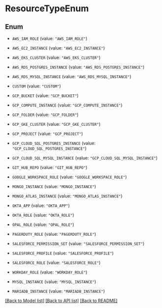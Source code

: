 # ResourceTypeEnum

## Enum


* `AWS_IAM_ROLE` (value: `"AWS_IAM_ROLE"`)

* `AWS_EC2_INSTANCE` (value: `"AWS_EC2_INSTANCE"`)

* `AWS_EKS_CLUSTER` (value: `"AWS_EKS_CLUSTER"`)

* `AWS_RDS_POSTGRES_INSTANCE` (value: `"AWS_RDS_POSTGRES_INSTANCE"`)

* `AWS_RDS_MYSQL_INSTANCE` (value: `"AWS_RDS_MYSQL_INSTANCE"`)

* `CUSTOM` (value: `"CUSTOM"`)

* `GCP_BUCKET` (value: `"GCP_BUCKET"`)

* `GCP_COMPUTE_INSTANCE` (value: `"GCP_COMPUTE_INSTANCE"`)

* `GCP_FOLDER` (value: `"GCP_FOLDER"`)

* `GCP_GKE_CLUSTER` (value: `"GCP_GKE_CLUSTER"`)

* `GCP_PROJECT` (value: `"GCP_PROJECT"`)

* `GCP_CLOUD_SQL_POSTGRES_INSTANCE` (value: `"GCP_CLOUD_SQL_POSTGRES_INSTANCE"`)

* `GCP_CLOUD_SQL_MYSQL_INSTANCE` (value: `"GCP_CLOUD_SQL_MYSQL_INSTANCE"`)

* `GIT_HUB_REPO` (value: `"GIT_HUB_REPO"`)

* `GOOGLE_WORKSPACE_ROLE` (value: `"GOOGLE_WORKSPACE_ROLE"`)

* `MONGO_INSTANCE` (value: `"MONGO_INSTANCE"`)

* `MONGO_ATLAS_INSTANCE` (value: `"MONGO_ATLAS_INSTANCE"`)

* `OKTA_APP` (value: `"OKTA_APP"`)

* `OKTA_ROLE` (value: `"OKTA_ROLE"`)

* `OPAL_ROLE` (value: `"OPAL_ROLE"`)

* `PAGERDUTY_ROLE` (value: `"PAGERDUTY_ROLE"`)

* `SALESFORCE_PERMISSION_SET` (value: `"SALESFORCE_PERMISSION_SET"`)

* `SALESFORCE_PROFILE` (value: `"SALESFORCE_PROFILE"`)

* `SALESFORCE_ROLE` (value: `"SALESFORCE_ROLE"`)

* `WORKDAY_ROLE` (value: `"WORKDAY_ROLE"`)

* `MYSQL_INSTANCE` (value: `"MYSQL_INSTANCE"`)

* `MARIADB_INSTANCE` (value: `"MARIADB_INSTANCE"`)


[[Back to Model list]](../README.md#documentation-for-models) [[Back to API list]](../README.md#documentation-for-api-endpoints) [[Back to README]](../README.md)


